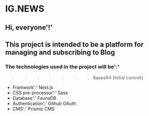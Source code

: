 # IG.NEWS

## Hi, everyone'!'

## This project is intended to be a platform for managing and subscribing to Blog

### The technologies used in the project will be':'

>>>>>>> 8aaea94 (initial commit)
- Framwork':' Next.js
- CSS pre-processor':' Sass
- Database':' FaunaDB
- Authentication':' Github OAuth
- CMS':' Prismic CMS
